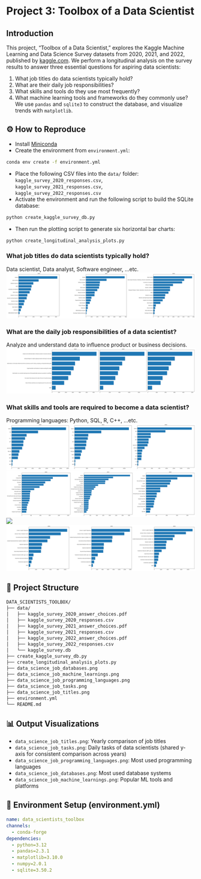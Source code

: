 # Project 3: Toolbox of a Data Scientist  
## Introduction  
This project, “Toolbox of a Data Scientist,” explores the Kaggle Machine Learning and Data Science Survey datasets from 2020, 2021, and 2022, published by [kaggle.com](https://www.kaggle.com). We perform a longitudinal analysis on the survey results to answer three essential questions for aspiring data scientists:  
1. What job titles do data scientists typically hold?  
2. What are their daily job responsibilities?  
3. What skills and tools do they use most frequently?  
4. What machine learning tools and frameworks do they commonly use? 
We use `pandas` and `sqlite3` to construct the database, and visualize trends with `matplotlib`.  

## ⚙️ How to Reproduce  
- Install [Miniconda](https://docs.anaconda.com/miniconda)  
- Create the environment from `environment.yml`:  
```bash  
conda env create -f environment.yml  
```  
- Place the following CSV files into the `data/` folder:  
  `kaggle_survey_2020_responses.csv`,  
  `kaggle_survey_2021_responses.csv`,  
  `kaggle_survey_2022_responses.csv`  
- Activate the environment and run the following script to build the SQLite database:  
```bash  
python create_kaggle_survey_db.py  
```  
- Then run the plotting script to generate six horizontal bar charts:  
```bash  
python create_longitudinal_analysis_plots.py  
```  
### What job titles do data scientists typically hold?  
Data scientist, Data analyst, Software engineer, ...etc.  
![](data_science_job_titles.png)  

### What are the daily job responsibilities of a data scientist?  
Analyze and understand data to influence product or business decisions.  
![](data_science_job_tasks.png)  

### What skills and tools are required to become a data scientist?    
Programming languages: Python, SQL, R, C++, ...etc. 
![](data_science_job_programming_languages.png)  
![](data_science_job_databases.png)  
![](data_science_job_visualizations.png)  
![](data_science_job_machine_learnings.png)  


## 📁 Project Structure  
```
DATA_SCIENTISTS_TOOLBOX/
├── data/
│   ├── kaggle_survey_2020_answer_choices.pdf
│   ├── kaggle_survey_2020_responses.csv
│   ├── kaggle_survey_2021_answer_choices.pdf
│   ├── kaggle_survey_2021_responses.csv
│   ├── kaggle_survey_2022_answer_choices.pdf
│   ├── kaggle_survey_2022_responses.csv
│   └── kaggle_survey.db
├── create_kaggle_survey_db.py
├── create_longitudinal_analysis_plots.py
├── data_science_job_databases.png
├── data_science_job_machine_learnings.png
├── data_science_job_programming_languages.png
├── data_science_job_tasks.png
├── data_science_job_titles.png
├── environment.yml
└── README.md
```

## 📊 Output Visualizations  
- `data_science_job_titles.png`: Yearly comparison of job titles  
- `data_science_job_tasks.png`: Daily tasks of data scientists (shared y-axis for consistent comparison across years)  
- `data_science_job_programming_languages.png`: Most used programming languages  
- `data_science_job_databases.png`: Most used database systems  
- `data_science_job_machine_learnings.png`: Popular ML tools and platforms  

## 🧪 Environment Setup (environment.yml)  
```yaml  
name: data_scientists_toolbox  
channels:  
  - conda-forge  
dependencies:  
  - python=3.12  
  - pandas=2.3.1  
  - matplotlib=3.10.0  
  - numpy=2.0.1  
  - sqlite=3.50.2  
```